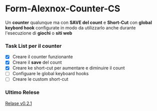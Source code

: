 # Form-Alexnox-Counter-CS
Un **counter** qualunque ma con **SAVE del count** e **Short-Cut** con **global keybord hook** configurate in modo da utilizzarlo anche durante l'esecuzione di **giochi** o **siti web**

### Task List per il counter
- [x] Creare il counter funzionante
- [x] Creare il **save** del count
- [x] Creare ke short-cut per aumentare e diminuire il count
- [ ] Configuare le global keyboard hooks
- [ ] Creare le custom short-cut

### Ultimo Relese

[Relase v0.2.1](https://github.com/rikvik2006/Form-Alexnox-Counter-CS/releases/tag/v0.2.1-beta)
